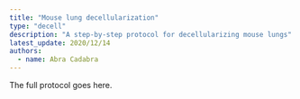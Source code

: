 ```yaml
---
title: "Mouse lung decellularization"
type: "decell"
description: "A step-by-step protocol for decellularizing mouse lungs"
latest_update: 2020/12/14
authors:
  - name: Abra Cadabra  
---
```


The full protocol goes here.
